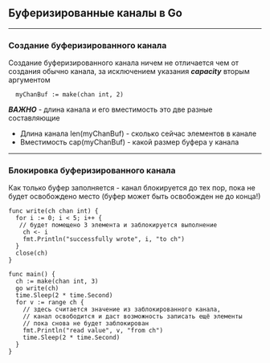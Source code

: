 ## Буферизированные каналы в Go
***
### Создание буферизированного канала
Создание буферизированного канала ничем не отличается чем от создания обычно канала, за исключением указания ***capacity*** вторым аргументом
```
  myChanBuf := make(chan int, 2)
```

***ВАЖНО*** - длина канала и его вместимость это две разные составляющие
* Длина канала len(myChanBuf) - сколько сейчас элементов в канале
* Вместимость cap(myChanBuf) - какой размер буфера у канала
***
### Блокировка буферизированного канала
Как только буфер заполняется - канал блокируется до тех пор,
пока не будет освобождено место (буфер может быть освобожден не до конца!)

```
func write(ch chan int) {
  for i := 0; i < 5; i++ {
   // будет помещено 3 элемента и заблокируется выполнение
    ch <- i
    fmt.Println("successfully wrote", i, "to ch")
  }
  close(ch)
}

func main() {
  ch := make(chan int, 3)
  go write(ch)
  time.Sleep(2 * time.Second)
  for v := range ch {
    // здесь считается значение из заблокированного канала,
    // канал освободится и даст возможность записать ещё элементы
    // пока снова не будет заблокирован
    fmt.Println("read value", v, "from ch")
    time.Sleep(2 * time.Second)
  }
}
```